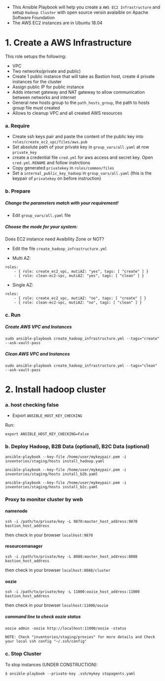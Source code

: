 - This Ansible Playbook will help you create a `AWS EC2 Infrastructure` and setup `Hadoop Cluster` with open source versin avalaible on Apache Software Foundation
- The AWS EC2 instances are in Ubuntu 18.04 

# 1. Create a AWS Infrastructure

This role setups the following:

* VPC
* Two networks(private and public)
* Create 1 public instance that will take as Bastion host, create 4 private instances for the cluster
* Assign public IP for public instance
* Adds internet gateway and NAT gateway to allow communication between networks and internet
* General new hosts group to the `path_hosts_group`, the path to hosts group file must created
* Allows to cleanup VPC and all created AWS resources

### a. Require

- Create ssh keys pair and paste the content of the public key into `roles/create_ec2_vpc/files/aws.pub`
- Set absolute path of your private key in `group_vars/all.yaml` at row `private_key` 
- create a credential file `cred.yml` for aws access and secret key. Open `cred.yml.RENAME` and follow instrctions
- Copy generated `privatekey` in `roles/common/files`
- Set a `internal_public_key_hadoop` in `group_vars/all.yaml`  (this is the keypair of `privatekey` on before instruction) 


### b. Prepare
##### Change the parameters match with your requirement!

- Edit `group_vars/all.yaml` file

##### Choose the mode for your system: 

Does EC2 instance need Avaibility Zone or NOT?

- Edit the file `create_hadoop_infrastructure.yml`

* Multi AZ: 
```
roles:
    - { role: create_ec2_vpc, mutiAZ: "yes", tags: [ "create" ] }
    - { role: clean-ec2-vpc, mutiAZ: "yes", tags: [ "clean" ] }
```
* Single AZ:
```
roles:
    - { role: create_ec2_vpc, mutiAZ: "no", tags: [ "create" ] }
    - { role: clean-ec2-vpc, mutiAZ: "no", tags: [ "clean" ] }
```


### c. Run
##### Create AWS VPC and Instances

```
sudo ansible-playbook create_hadoop_infrastructure.yml --tags="create" --ask-vault-pass
```

##### Clean AWS VPC and Instances

```
sudo ansible-playbook create_hadoop_infrastructure.yml --tags="clean" --ask-vault-pass
```

# 2. Install hadoop cluster 


### a. host checking false

- Export `ANSIBLE_HOST_KEY_CHECKING`

Run:

```
export ANSIBLE_HOST_KEY_CHECKING=False
```

### b. Deploy Hadoop, B2B Data (optional), B2C Data (optional)
```
ansible-playbook --key-file /home/user/mykeypair.pem -i inventories/staging/hosts install_hadoop.yaml
```
```
ansible-playbook --key-file /home/user/mykeypair.pem -i inventories/staging/hosts install_b2b.yaml
```
```
ansible-playbook --key-file /home/user/mykeypair.pem -i inventories/staging/hosts install_b2c.yaml
```


### Proxy to monitor cluster by web

#### namenode
```
ssh -i /path/to/private/key -L 9870:master_host_address:9870 bastion_host_address
```
then check in your browser `localhost:9870`

#### resourcemanager
```
ssh -i /path/to/private/key -L 8088:master_host_address:8088 bastion_host_address
```
then check in your browser `localhost:8088/cluster`

#### oozie

```
ssh -i /path/to/private/key -L 11000:oozie_host_address:11000 bastion_host_address
```
then check in your browser `localhost:11000/oozie`

##### command line to check oozie status 
```
oozie admin -oozie http://localhost:11000/oozie -status
```
```
NOTE: Check "inventories/staging/proxies" for more details and Check your local ssh config "~/.ssh/config" 
```
### c. Stop Cluster

To stop instances (UNDER CONSTRUCTION):

```
$ ansible-playbook --private-key .ssh/mykey stopagents.yaml
```

